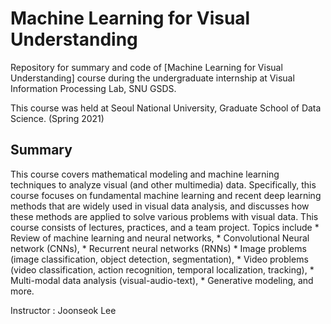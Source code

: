 # Machine Learning for Visual Understanding

Repository for summary and code of [Machine Learning for Visual Understanding] course during the undergraduate internship at Visual Information Processing Lab, SNU GSDS.


This course was held at Seoul National University, Graduate School of Data Science. (Spring 2021)

## Summary

This course covers mathematical modeling and machine learning techniques to analyze visual (and other multimedia) data. Specifically, this course focuses on fundamental machine learning and recent deep learning methods that are widely used in visual data analysis, and discusses how these methods are applied to solve various problems with visual data. This course consists of lectures, practices, and a team project. Topics include * Review of machine learning and neural networks, * Convolutional Neural network (CNNs), * Recurrent neural networks (RNNs) * Image problems (image classification, object detection, segmentation), * Video problems (video classification, action recognition, temporal localization, tracking), * Multi-modal data analysis (visual-audio-text), * Generative modeling, and more.


Instructor : Joonseok Lee




